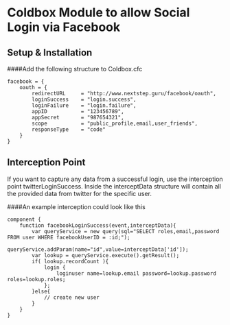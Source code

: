 Coldbox Module to allow Social Login via Facebook
================

Setup & Installation
---------------------

####Add the following structure to Coldbox.cfc

    facebook = {
        oauth = {
            redirectURL     = "http://www.nextstep.guru/facebook/oauth",
            loginSuccess    = "login.success",
            loginFailure    = "login.failure",
            appID           = "123456789",
            appSecret       = "987654321",
            scope           = "public_profile,email,user_friends",
            responseType    = "code"
        }
    }

Interception Point
---------------------
If you want to capture any data from a successful login, use the interception point twitterLoginSuccess. Inside the interceptData structure will contain all the provided data from twitter for the specific user.

####An example interception could look like this

    component {
        function facebookLoginSuccess(event,interceptData){
            var queryService = new query(sql="SELECT roles,email,password FROM user WHERE facebookUserID = :id;");
                queryService.addParam(name="id",value=interceptData['id']);
            var lookup = queryService.execute().getResult();
            if( lookup.recordCount ){
                login {
                    loginuser name=lookup.email password=lookup.password roles=lookup.roles;
                };
            }else{
                // create new user
            }
        }
    }

